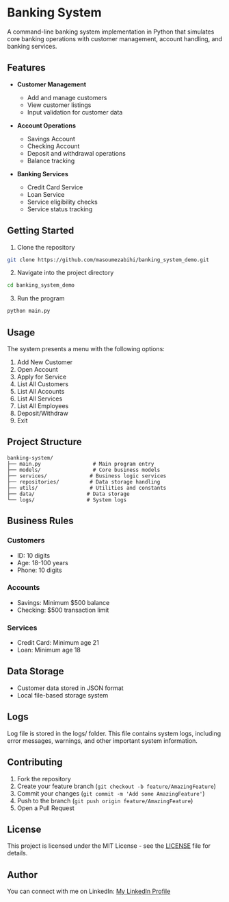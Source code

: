 # Banking System

A command-line banking system implementation in Python that simulates core banking operations with customer management, account handling, and banking services.

## Features

- **Customer Management**
  - Add and manage customers
  - View customer listings
  - Input validation for customer data

- **Account Operations**
  - Savings Account
  - Checking Account 
  - Deposit and withdrawal operations
  - Balance tracking

- **Banking Services**
  - Credit Card Service
  - Loan Service 
  - Service eligibility checks
  - Service status tracking

## Getting Started

1. Clone the repository
```bash
git clone https://github.com/masoumezabihi/banking_system_demo.git
```
2. Navigate into the project directory
```bash
cd banking_system_demo
```

3. Run the program
```bash
python main.py
```

## Usage

The system presents a menu with the following options:

1. Add New Customer
2. Open Account
3. Apply for Service
4. List All Customers
5. List All Accounts
6. List All Services
7. List All Employees
8. Deposit/Withdraw
9. Exit

## Project Structure

```
banking-system/
├── main.py                 # Main program entry
├── models/                 # Core business models
├── services/              # Business logic services
├── repositories/          # Data storage handling
├── utils/                 # Utilities and constants
├── data/                 # Data storage
└── logs/                 # System logs
```

## Business Rules

### Customers
- ID: 10 digits
- Age: 18-100 years
- Phone: 10 digits

### Accounts
- Savings: Minimum $500 balance
- Checking: $500 transaction limit

### Services
- Credit Card: Minimum age 21
- Loan: Minimum age 18

## Data Storage

- Customer data stored in JSON format
- Local file-based storage system

## Logs
Log file is stored in the logs/ folder. This file contains system logs, including error messages, warnings, and other important system information.

## Contributing

1. Fork the repository
2. Create your feature branch (`git checkout -b feature/AmazingFeature`)
3. Commit your changes (`git commit -m 'Add some AmazingFeature'`)
4. Push to the branch (`git push origin feature/AmazingFeature`)
5. Open a Pull Request

## License

This project is licensed under the MIT License - see the [LICENSE](LICENSE) file for details.

## Author

You can connect with me on LinkedIn: [My LinkedIn Profile](https://www.linkedin.com/in/masoume-zabihi-a7294338/)

